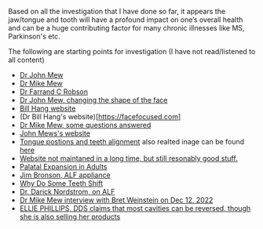 Based on all the investigation that I have done so far, it appears the jaw/tongue and tooth will have a profound impact on one’s overall health and can be a huge contributing factor for many chronic illnesses like MS, Parkinson's etc.

The following are starting points for investigation (I have not read/listened to all content) 
- [Dr John Mew](https://www.youtube.com/watch?v=b_klB6n6msI)
- [Dr Mike Mew](https://www.youtube.com/watch?v=8TiR2bpiZQE)
- [Dr Farrand C Robson](FarrandCRobson/OSB-ARTICLES-Oral-System-Biology-Schwartz-Article-1.pdf)
- [Dr John Mew, changing the shape of the face](https://www.youtube.com/watch?v=Im18jVlhQXw)
- [Bill Hang website](https://www.youtube.com/watch?v=RfnCnVI8-bY)
- (Dr Bill Hang's website)[https://facefocused.com]
- [Dr Mike Mew, some questions answered](https://www.youtube.com/watch?v=U3owXWaV-I0)
- [John Mews's website](https://johnmeworthotropics.co.uk/)
- [Tongue postions and teeth alignment](https://www.youtube.com/watch?v=2ubRAZWa2Dk) also realted inage can be found [here](Others\tongueposition.png)
- [Website not maintaned in a long time, but still resonably good stuff.](https://claimingpower.com/)
- [Palatal Expansion in Adults](https://www.youtube.com/watch?v=QCNqbvOALZI)
- [Jim Bronson, ALF appliance](https://www.youtube.com/watch?v=sfiRBWpmPEY)
- [Why Do Some Teeth Shift](https://www.youtube.com/watch?v=LNi-1xEttrI)
- [Dr. Darick Nordstrom, on ALF](https://www.youtube.com/watch?v=QxnR3BurUdM)
- [Dr Mike Mew interview with Bret Weinstein on Dec 12, 2022](https://www.youtube.com/watch?v=JKWyrXda0Z0)
- [ELLIE PHILLIPS, DDS claims that most cavities can be reversed, though she is also selling her products](https://drellie.com/about-2/)

